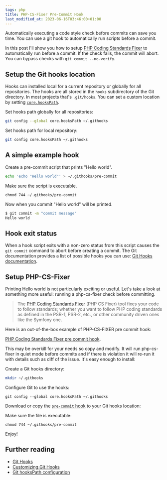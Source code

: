 ```yaml
---
tags: php
title: PHP-CS-Fixer Pre-Commit Hook
last_modified_at: 2023-06-16T03:46:00+01:00
---
```


Automatically executing a code style check before commits can save you time. You can use a git hook to automatically run scripts before a commit.

In this post I'll show you how to setup [PHP Coding Standards Fixer](https://github.com/FriendsOfPhp/PHP-CS-Fixer) to automatically run before a commit. If the check fails, the commit will abort. You can bypass checks with `git commit --no-verify`.

## Setup the Git hooks location

Hooks can installed local for a current repository or globally for all repositories. The hooks are all stored in the `hooks` subdirectory of the Git directory. In most projects that's `.git/hooks`. You can set a custom location by setting [`core.hooksPath`](https://git-scm.com/docs/git-config#Documentation/git-config.txt-corehooksPath).


Set hooks path globally for all repositories:

```sh
git config --global core.hooksPath ~/.githooks
```


Set hooks path for local repository:

```sh
git config core.hooksPath ~/.githooks
```

## A simple example hook

Create a pre-commit script that prints "Hello world".

```sh
echo 'echo "Hello world"' > ~/.githooks/pre-commit
```

Make sure the script is executable.

    chmod 744 ~/.githooks/pre-commit

Now when you commit "Hello world" will be printed.

```sh
$ git commit -m "commit message"
Hello world
```

## Hook exit status

When a hook script exits with a non-zero status from this script causes the `git commit` command to abort before creating a commit. The Git documentation provides a list of possible hooks you can use: [Git Hooks documentation](https://git-scm.com/docs/githooks#_hooks).

## Setup PHP-CS-Fixer

Printing Hello world is not particularly exciting or useful. Let's take a look at something more useful: running a php-cs-fixer check before committing.

> The [PHP Coding Standards Fixer](https://github.com/FriendsOfPhp/PHP-CS-Fixer) (PHP CS Fixer) tool fixes your code to follow standards; whether you want to follow PHP coding standards as defined in the PSR-1, PSR-2, etc., or other community driven ones like the Symfony one.

Here is an out-of-the-box example of PHP-CS-FIXER pre commit hook:

[PHP Coding Standards Fixer pre commit hook](https://github.com/gerardroche/php-cs-fixer-pre-commit-hook).

This may be overkill for your needs so copy and modify. It will run php-cs-fixer in quiet mode before commits and if there is violation it will re-run it with details such as diff of the issue. It's easy enough to install:

Create a Git hooks directory:

```sh
mkdir ~/.githooks
```

Configure Git to use the hooks:

```
git config --global core.hooksPath ~/.githooks
```

Download or copy the [`pre-commit` hook](https://github.com/gerardroche/php-cs-fixer-pre-commit-hook/blob/master/pre-commit) to your Git hooks location:

Make sure the file is executable:

```
chmod 744 ~/.githooks/pre-commit
```

Enjoy!

## Further reading

- [Git Hooks](https://git-scm.com/docs/githooks)
- [Customizing Git Hooks](https://git-scm.com/book/en/v2/Customizing-Git-Git-Hooks)
- [Git hooksPath configuration](https://git-scm.com/docs/git-config#Documentation/git-config.txt-corehooksPath)
